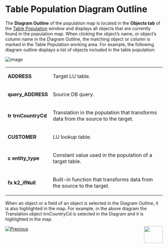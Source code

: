 <studio>

# Table Population Diagram Outline

The **Diagram Outline** of the population map is located in the **Objects tab** of the [Table Population](/articles/07_table_population/01_table_population_overview.md) window and displays all objects that are currently found in the population map. When clicking the object’s name, or object’s column name in the Diagram Outline, the matching object or column is marked in the Table Population working area.
For example, the following diagram outline displays a  list of objects  included in the table population:

![image](images/07_12_01_screen.png)

<table>
<tbody>
<tr>
<td width="114">
<p><strong>ADDRESS</strong></p>
</td>
<td width="491">
<p>Target LU table.</p>
</td>
</tr>
<tr>
<td width="114">
<p><strong>query_ADDRESS</strong></p>
</td>
<td width="491">
<p>Source DB query.</p>
</td>
</tr>
<tr>
<td width="114">
<p><strong>tr trnCountryCd</strong></p>
</td>
<td width="491">
<p>Translation in the population that transforms data from the source to the target.</p>
</td>
</tr>
<tr>
<td width="114">
<p><strong>CUSTOMER</strong></p>
</td>
<td width="491">
<p>LU lookup table.</p>
</td>
</tr>
<tr>
<td width="114">
<p><strong>c entity_type</strong></p>
</td>
<td width="491">
<p>Constant value used in the population of a target table.</p>
</td>
</tr>
<tr>
<td width="114">
<p><strong>fx k2_ifNull</strong></p>
</td>
<td width="491">
<p>Built-in function that transforms data from the source to the target.</p>
</td>
</tr>
</tbody>
</table>

When an object or a field of an object is selected in the Diagram Outline, it is also highlighted in the map. For example, in the above diagram the Translation object trnCountryCd is selected in the Diagram and it is highlighted in the map. 

[![Previous](/articles/images/Previous.png)](/articles/07_table_population/11_lookup_tables.md)[<img align="right" width="60" height="54" src="/articles/images/Next.png">](/articles/07_table_population/13_LU_table_population_execution_order.md) 

</studio>
